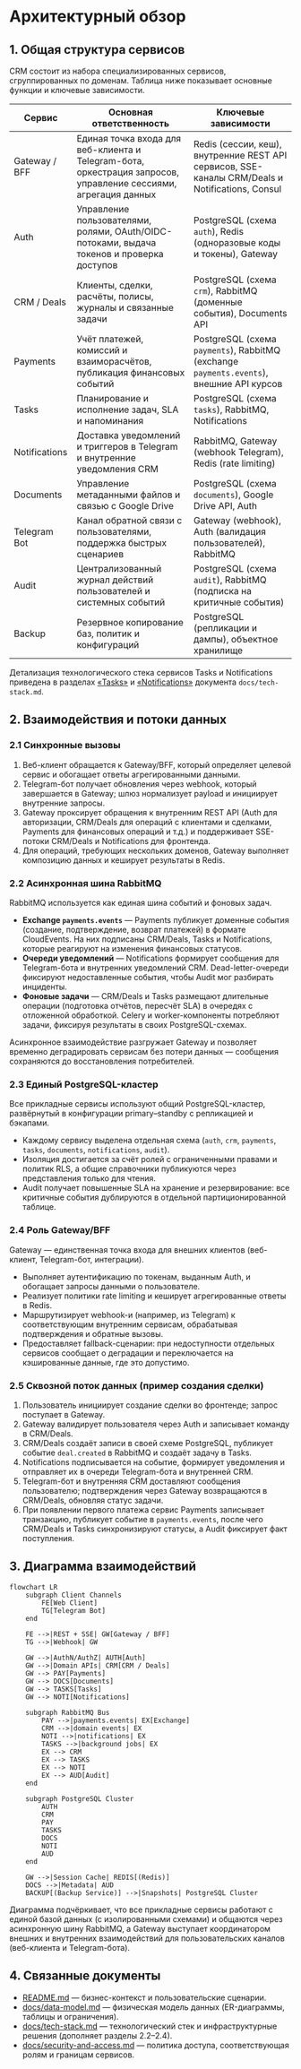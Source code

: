 # Архитектурный обзор

## 1. Общая структура сервисов

CRM состоит из набора специализированных сервисов, сгруппированных по доменам. Таблица ниже показывает основные функции и ключевые зависимости.

| Сервис | Основная ответственность | Ключевые зависимости |
| --- | --- | --- |
| Gateway / BFF | Единая точка входа для веб-клиента и Telegram-бота, оркестрация запросов, управление сессиями, агрегация данных | Redis (сессии, кеш), внутренние REST API сервисов, SSE-каналы CRM/Deals и Notifications, Consul |
| Auth | Управление пользователями, ролями, OAuth/OIDC-потоками, выдача токенов и проверка доступов | PostgreSQL (схема `auth`), Redis (одноразовые коды и токены), Gateway |
| CRM / Deals | Клиенты, сделки, расчёты, полисы, журналы и связанные задачи | PostgreSQL (схема `crm`), RabbitMQ (доменные события), Documents API |
| Payments | Учёт платежей, комиссий и взаиморасчётов, публикация финансовых событий | PostgreSQL (схема `payments`), RabbitMQ (exchange `payments.events`), внешние API курсов |
| Tasks | Планирование и исполнение задач, SLA и напоминания | PostgreSQL (схема `tasks`), RabbitMQ, Notifications |
| Notifications | Доставка уведомлений и триггеров в Telegram и внутренние уведомления CRM | RabbitMQ, Gateway (webhook Telegram), Redis (rate limiting) |
| Documents | Управление метаданными файлов и связью с Google Drive | PostgreSQL (схема `documents`), Google Drive API, Auth |
| Telegram Bot | Канал обратной связи с пользователями, поддержка быстрых сценариев | Gateway (webhook), Auth (валидация пользователей), RabbitMQ |
| Audit | Централизованный журнал действий пользователей и системных событий | PostgreSQL (схема `audit`), RabbitMQ (подписка на критичные события) |
| Backup | Резервное копирование баз, политик и конфигураций | PostgreSQL (репликации и дампы), объектное хранилище |

Детализация технологического стека сервисов Tasks и Notifications приведена в разделах [«Tasks»](tech-stack.md#tasks) и [«Notifications»](tech-stack.md#notifications) документа `docs/tech-stack.md`.

## 2. Взаимодействия и потоки данных

### 2.1 Синхронные вызовы

1. Веб-клиент обращается к Gateway/BFF, который определяет целевой сервис и обогащает ответы агрегированными данными.
2. Telegram-бот получает обновления через webhook, который завершается в Gateway; шлюз нормализует payload и инициирует внутренние запросы.
3. Gateway проксирует обращения к внутренним REST API (Auth для авторизации, CRM/Deals для операций с клиентами и сделками, Payments для финансовых операций и т.д.) и поддерживает SSE-потоки CRM/Deals и Notifications для фронтенда.
4. Для операций, требующих нескольких доменов, Gateway выполняет композицию данных и кеширует результаты в Redis.

### 2.2 Асинхронная шина RabbitMQ

RabbitMQ используется как единая шина событий и фоновых задач.

* **Exchange `payments.events`** — Payments публикует доменные события (создание, подтверждение, возврат платежей) в формате CloudEvents. На них подписаны CRM/Deals, Tasks и Notifications, которые реагируют на изменения финансовых статусов.
* **Очереди уведомлений** — Notifications формирует сообщения для Telegram-бота и внутренних уведомлений CRM. Dead-letter-очереди фиксируют недоставленные события, чтобы Audit мог разбирать инциденты.
* **Фоновые задачи** — CRM/Deals и Tasks размещают длительные операции (подготовка отчётов, пересчёт SLA) в очередях с отложенной обработкой. Celery и worker-компоненты потребляют задачи, фиксируя результаты в своих PostgreSQL-схемах.

Асинхронное взаимодействие разгружает Gateway и позволяет временно деградировать сервисам без потери данных — сообщения сохраняются до восстановления потребителей.

### 2.3 Единый PostgreSQL-кластер

Все прикладные сервисы используют общий PostgreSQL-кластер, развёрнутый в конфигурации primary–standby с репликацией и бэкапами.

* Каждому сервису выделена отдельная схема (`auth`, `crm`, `payments`, `tasks`, `documents`, `notifications`, `audit`).
* Изоляция достигается за счёт ролей с ограниченными правами и политик RLS, а общие справочники публикуются через представления только для чтения.
* Audit получает повышенные SLA на хранение и резервирование: все критичные события дублируются в отдельной партиционированной таблице.

### 2.4 Роль Gateway/BFF

Gateway — единственная точка входа для внешних клиентов (веб-клиент, Telegram-бот, интеграции).

* Выполняет аутентификацию по токенам, выданным Auth, и обогащает запросы данными о пользователе.
* Реализует политики rate limiting и кеширует агрегированные ответы в Redis.
* Маршрутизирует webhook-и (например, из Telegram) к соответствующим внутренним сервисам, обрабатывая подтверждения и обратные вызовы.
* Предоставляет fallback-сценарии: при недоступности отдельных сервисов сообщает о деградации и переключается на кэшированные данные, где это допустимо.

### 2.5 Сквозной поток данных (пример создания сделки)

1. Пользователь инициирует создание сделки во фронтенде; запрос поступает в Gateway.
2. Gateway валидирует пользователя через Auth и записывает команду в CRM/Deals.
3. CRM/Deals создаёт записи в своей схеме PostgreSQL, публикует событие `deal.created` в RabbitMQ и создаёт задачу в Tasks.
4. Notifications подписывается на событие, формирует уведомления и отправляет их в очереди Telegram-бота и внутренней CRM.
5. Telegram-бот и внутренняя CRM доставляют сообщения пользователю; подтверждения через Gateway возвращаются в CRM/Deals, обновляя статус задачи.
6. При появлении первого платежа сервис Payments записывает транзакцию, публикует событие в `payments.events`, после чего CRM/Deals и Tasks синхронизируют статусы, а Audit фиксирует факт поступления.

## 3. Диаграмма взаимодействий

```mermaid
flowchart LR
    subgraph Client Channels
        FE[Web Client]
        TG[Telegram Bot]
    end

    FE -->|REST + SSE| GW[Gateway / BFF]
    TG -->|Webhook| GW

    GW -->|AuthN/AuthZ| AUTH[Auth]
    GW -->|Domain APIs| CRM[CRM / Deals]
    GW --> PAY[Payments]
    GW --> DOCS[Documents]
    GW --> TASKS[Tasks]
    GW --> NOTI[Notifications]

    subgraph RabbitMQ Bus
        PAY -->|payments.events| EX[Exchange]
        CRM -->|domain events| EX
        NOTI -->|notifications| EX
        TASKS -->|background jobs| EX
        EX --> CRM
        EX --> TASKS
        EX --> NOTI
        EX --> AUD[Audit]
    end

    subgraph PostgreSQL Cluster
        AUTH
        CRM
        PAY
        TASKS
        DOCS
        NOTI
        AUD
    end

    GW -->|Session Cache| REDIS[(Redis)]
    DOCS -->|Metadata| AUD
    BACKUP[(Backup Service)] -->|Snapshots| PostgreSQL Cluster
```

Диаграмма подчёркивает, что все прикладные сервисы работают с единой базой данных (с изолированными схемами) и общаются через асинхронную шину RabbitMQ, а Gateway выступает координатором внешних и внутренних взаимодействий для пользовательских каналов (веб-клиента и Telegram-бота).

## 4. Связанные документы

* [README.md](../README.md) — бизнес-контекст и пользовательские сценарии.
* [docs/data-model.md](data-model.md) — физическая модель данных (ER-диаграммы, таблицы и ограничения).
* [docs/tech-stack.md](tech-stack.md) — технологический стек и инфраструктурные решения (дополняет разделы 2.2–2.4).
* [docs/security-and-access.md](security-and-access.md) — политика доступа, соответствующая ролям и границам сервисов.
